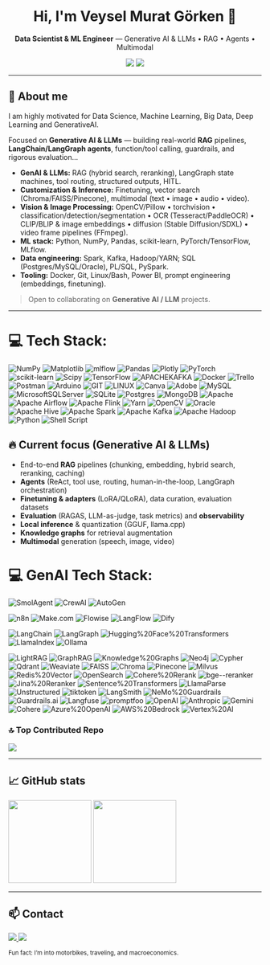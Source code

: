 <!-- Profile README for https://github.com/gorkenvm -->

<h1 align="center">Hi, I'm Veysel Murat Görken 👋</h1>
<p align="center">
  <b>Data Scientist & ML Engineer</b> — Generative AI & LLMs • RAG • Agents • Multimodal
</p>

<p align="center">
  <a href="https://linkedin.com/in/veysel-murat-gorken"><img src="https://img.shields.io/badge/LinkedIn-0077B5?style=flat&logo=linkedin&logoColor=white" /></a>
  <a href="mailto:gorkenvm@gmail.com"><img src="https://img.shields.io/badge/Email-gorkenvm%40gmail.com-informational?style=flat" /></a>
</p>

---

## 💫 About me

I am highly motivated for Data Science, Machine Learning, Big Data, Deep Learning and GenerativeAI.


Focused on **Generative AI & LLMs** — building real-world **RAG** pipelines, **LangChain/LangGraph agents**, function/tool calling, guardrails, and rigorous evaluation...

- **GenAI & LLMs:** RAG (hybrid search, reranking), LangGraph state machines, tool routing, structured outputs, HITL.
- **Customization & Inference:** Finetuning, vector search (Chroma/FAISS/Pinecone), multimodal (text • image • audio • video).
- **Vision & Image Processing:** OpenCV/Pillow • torchvision • classification/detection/segmentation • OCR (Tesseract/PaddleOCR) • CLIP/BLIP & image embeddings • diffusion (Stable Diffusion/SDXL) • video frame pipelines (FFmpeg).
- **ML stack:** Python, NumPy, Pandas, scikit-learn, PyTorch/TensorFlow, MLflow.
- **Data engineering:** Spark, Kafka, Hadoop/YARN; SQL (Postgres/MySQL/Oracle), PL/SQL, PySpark.
- **Tooling:** Docker, Git, Linux/Bash, Power BI, prompt engineering (embeddings, finetuning).


> Open to collaborating on **Generative AI / LLM** projects.

---


# 💻 Tech Stack:
![NumPy](https://img.shields.io/badge/numpy-%23013243.svg?style=flat-square&logo=numpy&logoColor=white) ![Matplotlib](https://img.shields.io/badge/Matplotlib-%23ffffff.svg?style=flat-square&logo=Matplotlib&logoColor=black) ![mlflow](https://img.shields.io/badge/mlflow-%23d9ead3.svg?style=flat-square&logo=numpy&logoColor=blue) ![Pandas](https://img.shields.io/badge/pandas-%23150458.svg?style=flat-square&logo=pandas&logoColor=white) ![Plotly](https://img.shields.io/badge/Plotly-%233F4F75.svg?style=flat-square&logo=plotly&logoColor=white) ![PyTorch](https://img.shields.io/badge/PyTorch-%23EE4C2C.svg?style=flat-square&logo=PyTorch&logoColor=white) ![scikit-learn](https://img.shields.io/badge/scikit--learn-%23F7931E.svg?style=flat-square&logo=scikit-learn&logoColor=white) ![Scipy](https://img.shields.io/badge/SciPy-%230C55A5.svg?style=flat-square&logo=scipy&logoColor=%white) ![TensorFlow](https://img.shields.io/badge/TensorFlow-%23FF6F00.svg?style=flat-square&logo=TensorFlow&logoColor=white) ![APACHEKAFKA](https://img.shields.io/badge/apachekafka-231F20.svg?style=flat-square&logo=apachekafka&logoColor=white&color=%23231F20) ![Docker](https://img.shields.io/badge/docker-%230db7ed.svg?style=flat-square&logo=docker&logoColor=white) ![Trello](https://img.shields.io/badge/Trello-%23026AA7.svg?style=flat-square&logo=Trello&logoColor=white) ![Postman](https://img.shields.io/badge/Postman-FF6C37?style=flat-square&logo=postman&logoColor=white) ![Arduino](https://img.shields.io/badge/-Arduino-00979D?style=flat-square&logo=Arduino&logoColor=white) ![GIT](https://img.shields.io/badge/Git-fc6d26?style=flat-square&logo=git&logoColor=white) ![LINUX](https://img.shields.io/badge/Linux-FCC624?style=flat-square&logo=linux&logoColor=black) ![Canva](https://img.shields.io/badge/Canva-%2300C4CC.svg?style=flat-square&logo=Canva&logoColor=white) ![Adobe](https://img.shields.io/badge/adobe-%23FF0000.svg?style=flat-square&logo=adobe&logoColor=white) ![MySQL](https://img.shields.io/badge/mysql-%2300000f.svg?style=flat-square&logo=mysql&logoColor=white) ![MicrosoftSQLServer](https://img.shields.io/badge/Microsoft%20SQL%20Server-CC2927?style=flat-square&logo=microsoft%20sql%20server&logoColor=white) ![SQLite](https://img.shields.io/badge/sqlite-%2307405e.svg?style=flat-square&logo=sqlite&logoColor=white) ![Postgres](https://img.shields.io/badge/postgres-%23316192.svg?style=flat-square&logo=postgresql&logoColor=white) ![MongoDB](https://img.shields.io/badge/MongoDB-%234ea94b.svg?style=flat-square&logo=mongodb&logoColor=white) ![Apache](https://img.shields.io/badge/apache-%23D42029.svg?style=flat-square&logo=apache&logoColor=white) ![Apache Airflow](https://img.shields.io/badge/Apache%20Airflow-017CEE?style=flat-square&logo=Apache%20Airflow&logoColor=white) ![Apache Flink](https://img.shields.io/badge/Apache%20Flink-E6526F?style=flat-square&logo=Apache%20Flink&logoColor=white) ![Yarn](https://img.shields.io/badge/yarn-%232C8EBB.svg?style=flat-square&logo=yarn&logoColor=white) ![OpenCV](https://img.shields.io/badge/opencv-%23white.svg?style=flat-square&logo=opencv&logoColor=white) ![Oracle](https://img.shields.io/badge/Oracle-F80000?style=flat-square&logo=oracle&logoColor=white) ![Apache Hive](https://img.shields.io/badge/Apache%20Hive-FDEE21?style=flat-square&logo=apachehive&logoColor=black) ![Apache Spark](https://img.shields.io/badge/Apache%20Spark-FDEE21?style=flat-square&logo=apachespark&logoColor=black) ![Apache Kafka](https://img.shields.io/badge/Apache%20Kafka-000?style=flat-square&logo=apachekafka) ![Apache Hadoop](https://img.shields.io/badge/Apache%20Hadoop-66CCFF?style=flat-square&logo=apachehadoop&logoColor=black) ![Python](https://img.shields.io/badge/python-3670A0?style=flat-square&logo=python&logoColor=ffdd54) ![Shell Script](https://img.shields.io/badge/shell_script-%23121011.svg?style=flat-square&logo=gnu-bash&logoColor=white)


## 🔥 Current focus (Generative AI & LLMs)
- End-to-end **RAG** pipelines (chunking, embedding, hybrid search, reranking, caching)  
- **Agents** (ReAct, tool use, routing, human-in-the-loop, LangGraph orchestration)  
- **Finetuning & adapters** (LoRA/QLoRA), data curation, evaluation datasets  
- **Evaluation** (RAGAS, LLM-as-judge, task metrics) and **observability**  
- **Local inference** & quantization (GGUF, llama.cpp)  
- **Knowledge graphs** for retrieval augmentation  
- **Multimodal** generation (speech, image, video)

# 💻 GenAI Tech Stack:
![SmolAgent](https://img.shields.io/badge/SmolAgent-FFD21E?style=flat-square&logo=huggingface&logoColor=black) ![CrewAI](https://img.shields.io/badge/CrewAI-0A0A0A?style=flat-square) ![AutoGen](https://img.shields.io/badge/AutoGen-0078D4?style=flat-square&logo=microsoft&logoColor=white)

![n8n](https://img.shields.io/badge/n8n-EE6C4D?style=flat-square&logo=n8n&logoColor=white) ![Make.com](https://img.shields.io/badge/Make.com-5F3DC4?style=flat-square&logo=make&logoColor=white) ![Flowise](https://img.shields.io/badge/Flowise-33CC99?style=flat-square) ![LangFlow](https://img.shields.io/badge/LangFlow-1E90FF?style=flat-square) ![Dify](https://img.shields.io/badge/Dify-615EFF?style=flat-square)

![LangChain](https://img.shields.io/badge/LangChain-000?style=flat-square&logo=chainlink&logoColor=white) ![LangGraph](https://img.shields.io/badge/LangGraph-0B7285?style=flat-square) ![Hugging%20Face%20Transformers](https://img.shields.io/badge/Transformers-FFD21E?style=flat-square&logo=huggingface&logoColor=white)
![LlamaIndex](https://img.shields.io/badge/LlamaIndex-8A2BE2?style=flat-square) ![Ollama](https://img.shields.io/badge/Ollama-000000?style=flat-square) 

![LightRAG](https://img.shields.io/badge/LightRAG-1E90FF?style=flat-square) ![GraphRAG](https://img.shields.io/badge/GraphRAG-0078D4?style=flat-square) ![Knowledge%20Graphs](https://img.shields.io/badge/Knowledge%20Graphs-0A7E8C?style=flat-square) ![Neo4j](https://img.shields.io/badge/Neo4j-008CC1?style=flat-square&logo=neo4j&logoColor=white) ![Cypher](https://img.shields.io/badge/Cypher-00A3E0?style=flat-square) ![Qdrant](https://img.shields.io/badge/Qdrant-FF4D4D?style=flat-square&logo=qdrant&logoColor=white) ![Weaviate](https://img.shields.io/badge/Weaviate-03C9A9?style=flat-square&logo=weaviate&logoColor=white) ![FAISS](https://img.shields.io/badge/FAISS-2C3E50?style=flat-square) ![Chroma](https://img.shields.io/badge/Chroma-1A1A1A?style=flat-square) ![Pinecone](https://img.shields.io/badge/Pinecone-0E9AA7?style=flat-square) ![Milvus](https://img.shields.io/badge/Milvus-00C2FF?style=flat-square) ![Redis%20Vector](https://img.shields.io/badge/Redis%20Vector-DC382D?style=flat-square&logo=redis&logoColor=white) ![OpenSearch](https://img.shields.io/badge/OpenSearch-005EB8?style=flat-square&logo=opensearch&logoColor=white) ![Cohere%20Rerank](https://img.shields.io/badge/Cohere%20Rerank-2F2F2F?style=flat-square) ![bge--reranker](https://img.shields.io/badge/bge--reranker-6A5ACD?style=flat-square) ![Jina%20Reranker](https://img.shields.io/badge/Jina%20Reranker-FF69B4?style=flat-square) ![Sentence%20Transformers](https://img.shields.io/badge/Sentence%20Transformers-1C5D99?style=flat-square) ![LlamaParse](https://img.shields.io/badge/LlamaParse-7A5CFA?style=flat-square) ![Unstructured](https://img.shields.io/badge/Unstructured-222222?style=flat-square) ![tiktoken](https://img.shields.io/badge/tiktoken-0F9D58?style=flat-square) ![LangSmith](https://img.shields.io/badge/LangSmith-000000?style=flat-square) ![NeMo%20Guardrails](https://img.shields.io/badge/NeMo%20Guardrails-76B900?style=flat-square&logo=nvidia&logoColor=white) ![Guardrails.ai](https://img.shields.io/badge/Guardrails.ai-111111?style=flat-square) ![Langfuse](https://img.shields.io/badge/Langfuse-000000?style=flat-square) ![promptfoo](https://img.shields.io/badge/promptfoo-121212?style=flat-square) ![OpenAI](https://img.shields.io/badge/OpenAI-412991?style=flat-square&logo=openai&logoColor=white) ![Anthropic](https://img.shields.io/badge/Anthropic-000000?style=flat-square) ![Gemini](https://img.shields.io/badge/Gemini-1A73E8?style=flat-square&logo=google&logoColor=white) ![Cohere](https://img.shields.io/badge/Cohere-2F2F2F?style=flat-square) ![Azure%20OpenAI](https://img.shields.io/badge/Azure%20OpenAI-0078D4?style=flat-square&logo=microsoftazure&logoColor=white) ![AWS%20Bedrock](https://img.shields.io/badge/AWS%20Bedrock-232F3E?style=flat-square&logo=amazonaws&logoColor=white) ![Vertex%20AI](https://img.shields.io/badge/Vertex%20AI-4285F4?style=flat-square&logo=googlecloud&logoColor=white)


### 🔝 Top Contributed Repo
![](https://github-contributor-stats.vercel.app/api?username=gorkenvm&limit=5&theme=flat&combine_all_yearly_contributions=true)

---

## 📈 GitHub stats
<p>
  <img height="165" src="https://github-readme-stats.vercel.app/api?username=gorkenvm&show_icons=true&theme=swift&include_all_commits=true&count_private=true" />
  <img height="165" src="https://github-readme-streak-stats.herokuapp.com/?user=gorkenvm&theme=swift" />
</p>

---

## 📫 Contact
<a href="https://linkedin.com/in/veysel-murat-gorken">
  <img src="https://img.shields.io/badge/LinkedIn-veysel--murat--gorken-0077B5?style=flat&logo=linkedin&logoColor=white" />
</a>  

<a href="mailto:gorkenvm@gmail.com">
  <img src="https://img.shields.io/badge/Email-gorkenvm%40gmail.com-informational?style=flat" />
</a>



<sub>Fun fact: I’m into motorbikes, traveling, and macroeconomics.</sub>

